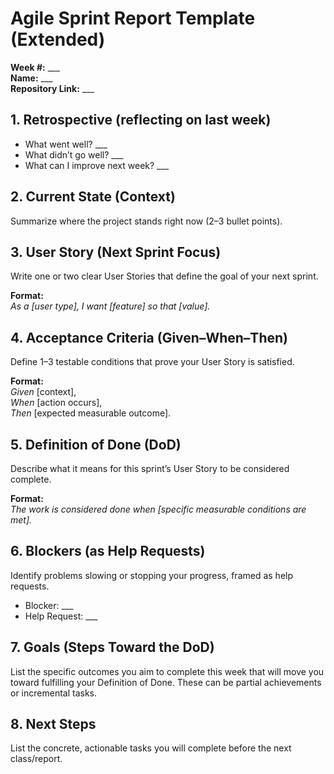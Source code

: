 # Agile Sprint Report Template (Extended)

**Week #:** ___   
**Name:** ___   
**Repository Link:** ___  
 

## 1. Retrospective (reflecting on last week)
- What went well? ___  
- What didn’t go well? ___  
- What can I improve next week? ___  


## 2. Current State (Context)
Summarize where the project stands right now (2–3 bullet points).
  
  

## 3. User Story (Next Sprint Focus)
Write one or two clear User Stories that define the goal of your next sprint.

**Format:**  
*As a [user type], I want [feature] so that [value].*

## 4. Acceptance Criteria (Given–When–Then)
Define 1–3 testable conditions that prove your User Story is satisfied.

**Format:**  
*Given* [context],  
*When* [action occurs],  
*Then* [expected measurable outcome].

## 5. Definition of Done (DoD)
Describe what it means for this sprint’s User Story to be considered complete.

**Format:**  
*The work is considered done when [specific measurable conditions are met].*

## 6. Blockers (as Help Requests)
Identify problems slowing or stopping your progress, framed as help requests.
- Blocker: ___  
- Help Request: ___
  
## 7. Goals (Steps Toward the DoD)
List the specific outcomes you aim to complete this week that will move you toward fulfilling your Definition of Done. These can be partial achievements or incremental tasks.
  
## 8. Next Steps
List the concrete, actionable tasks you will complete before the next class/report.
  

